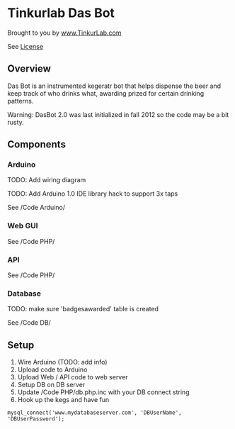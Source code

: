 # Tinkurlab Das Bot

Brought to you by www.TinkurLab.com

See [License](license.md)

## Overview
Das Bot is an instrumented kegeratr bot that helps dispense the beer and keep track of who drinks what, awarding prized for certain drinking patterns.  

Warning: DasBot 2.0 was last initialized in fall 2012 so the code may be a bit rusty.

## Components

### Arduino

TODO: Add wiring diagram

TODO: Add Arduino 1.0 IDE library hack to support 3x taps

See /Code Arduino/

### Web GUI

See /Code PHP/

### API

See /Code PHP/

### Database

TODO: make sure 'badgesawarded' table is created

See /Code DB/

## Setup

1. Wire Arduino (TODO: add info)
2. Upload code to Arduino
3. Upload Web / API code to web server
4. Setup DB on DB server
5. Update /Code PHP/db.php.inc with your DB connect string
6. Hook up the kegs and have fun

`mysql_connect('www.mydatabaseserver.com', 'DBUserName', 'DBUserPassword');`
